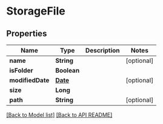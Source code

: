 
# StorageFile
## Properties
Name | Type | Description | Notes
------------ | ------------- | ------------- | -------------
**name** | **String** |  |  [optional]
**isFolder** | **Boolean** |  | 
**modifiedDate** | [**Date**](Date.md) |  |  [optional]
**size** | **Long** |  | 
**path** | **String** |  |  [optional]




[[Back to Model list]](Models.md) [[Back to API README]](README.md)

